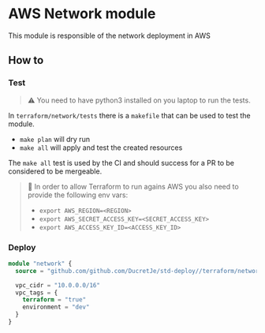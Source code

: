 # AWS Network module

This module is responsible of the network deployment in AWS

## How to


### Test

> ⚠️ You need to have python3 installed on you laptop to run the tests.

In `terraform/network/tests` there is a `makefile` that can be used to test the module.

* `make plan` will dry run
* `make all` will apply and test the created resources

The `make all` test is used by the CI and should success for a PR to be considered to be mergeable.


> 🔑  In order to allow Terraform to run agains AWS you also need to provide the following env vars:
> * `export AWS_REGION=<REGION>`
> * `export AWS_SECRET_ACCESS_KEY=<SECRET_ACCESS_KEY>`
> * `export AWS_ACCESS_KEY_ID=<ACCESS_KEY_ID>`

### Deploy

```terraform
module "network" {
  source = "github.com/github.com/DucretJe/std-deploy//terraform/network/aws"

  vpc_cidr = "10.0.0.0/16"
  vpc_tags = {
    terraform = "true"
    environment = "dev"
  }
}
```
